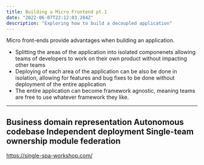 ```yaml
---
title: Building a Micro Frontend pt.1
date: "2022-06-07T22:12:03.284Z"
description: "Exploring how to build a decoupled application"
---
```


Micro front-ends provide advantages when building an application.

- Splitting the areas of the application into isolated componenets allowing teams of developers to work on their own product without impacting other teams
- Deploying of each area of the application can be also be done in isolation, allowing for features and bug fixes to be done without deployment of the entire application
- The entire application can become framework agnostic, meaning teams are free to use whatever framework they like.

---
Business domain representation Autonomous codebase Independent deployment Single-team ownership
module federation
---

https://single-spa-workshop.com/

```js{}
```